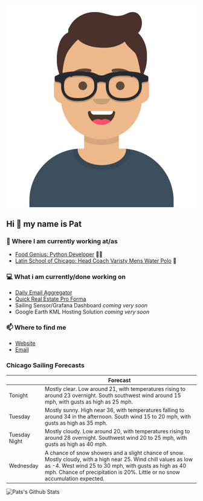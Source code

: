 [![Social banner for p-j-falconer](https://raw.githubusercontent.com/P-J-FALCONER/P-J-FALCONER/master/assets/avataaars.svg)](https://patfalconer.com/)
## Hi :wave: my name is Pat

### 💼 Where I am currently working at/as
- [Food Genius: Python Developer](https://getfoodgenius.com/) 🍔🐍
- [Latin School of Chicago: Head Coach Varisty Mens Water Polo](https://www.latinschool.org/) 🤽


### 💻 What i am currently/done working on
 - [Daily Email Aggregator](https://github.com/P-J-FALCONER/dott_daily_mail)
 - [Quick Real Estate Pro Forma](https://github.com/P-J-FALCONER/henry)
 - Sailing Sensor/Grafana Dashboard *coming very soon*
 - Google Earth KML Hosting Solution *coming very soon*

### 📫 Where to find me
 - [Website](https://patfalconer.com/)
 - [Email](mailto:patrick.j.falconer@gmail.com)


### Chicago Sailing Forecasts
|   | Forecast  |
|---|---|
| Tonight | Mostly clear. Low around 21, with temperatures rising to around 23 overnight. South southwest wind around 15 mph, with gusts as high as 25 mph. |
| Tuesday | Mostly sunny. High near 36, with temperatures falling to around 34 in the afternoon. South wind 15 to 20 mph, with gusts as high as 35 mph. |
| Tuesday Night | Mostly cloudy. Low around 20, with temperatures rising to around 28 overnight. Southwest wind 20 to 25 mph, with gusts as high as 40 mph. |
| Wednesday | A chance of snow showers and a slight chance of snow. Mostly cloudy, with a high near 25. Wind chill values as low as -4. West wind 25 to 30 mph, with gusts as high as 40 mph. Chance of precipitation is 20%. Little or no snow accumulation expected. |

![Pats's Github Stats](https://github-readme-stats.vercel.app/api?username=p-j-falconer&show_icons=true&theme=radical)
